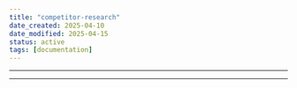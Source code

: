 ```yaml
---
title: "competitor-research"
date_created: 2025-04-10
date_modified: 2025-04-15
status: active
tags: [documentation]
---
```


---

---


